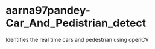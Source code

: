 # aarna97pandey-Car_And_Pedistrian_detect
Identifies the real time cars and pedestrian using openCV
